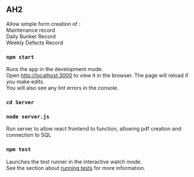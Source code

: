 ## AH2

Allow simple form creation of :
    <br />Maintenance record
    <br />Daily Bunker Record
    <br />Weekly Defects Record

### `npm start`

Runs the app in the development mode.<br />
Open [http://localhost:3000](http://localhost:3000) to view it in the browser.
The page will reload if you make edits.<br />
You will also see any lint errors in the console.

### `cd Server`
### `node server.js`
Run server to allow react frontend to function, allowing pdf creation and connection to SQL


### `npm test`

Launches the test runner in the interactive watch mode.<br />
See the section about [running tests](https://facebook.github.io/create-react-app/docs/running-tests) for more information.
